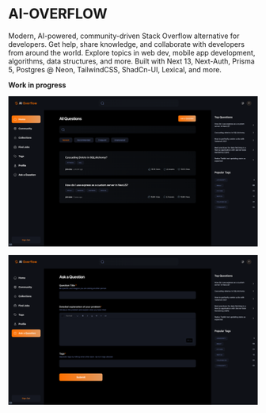 # AI-OVERFLOW

Modern, AI-powered, community-driven Stack Overflow alternative for developers. Get help, share knowledge, and collaborate with developers from around the world. Explore topics in web dev, mobile app development, algorithms, data structures, and more. Built with Next 13, Next-Auth, Prisma 5, Postgres @ Neon, TailwindCSS, ShadCn-UI, Lexical, and more.

**Work in progress**

![public/images/screenshot](./public/images/screenshots/screenshot1.png)

![public/images/screenshot2](./public/images/screenshots/screenshot2.png)
